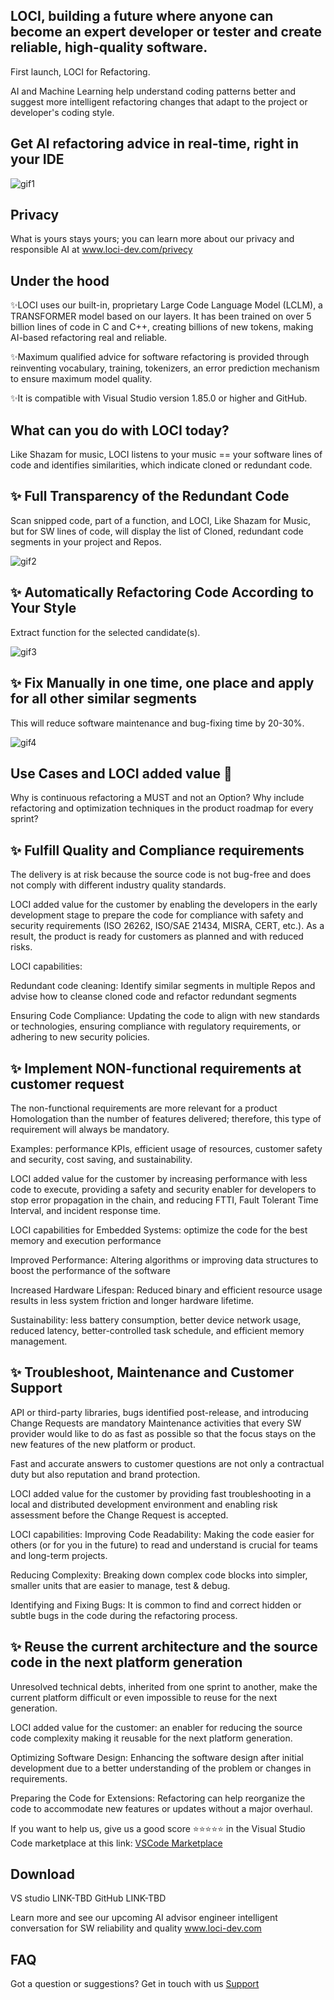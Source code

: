 ## LOCI, building a future where anyone can become an expert developer or tester and create reliable, high-quality software.
First launch, LOCI for Refactoring.

AI and Machine Learning help understand coding patterns better and suggest more intelligent refactoring changes that adapt to the project or developer's coding style.

## Get AI refactoring advice in real-time, right in your IDE

![gif1](https://github.com/auroralabs-ai/loci-optimize/blob/main/1.1.%20Full%20transparency%20of%20redundant%20code%20v1.gif)

## Privacy
What is yours stays yours; you can learn more about our privacy and responsible AI at www.loci-dev.com/privecy

## Under the hood
✨LOCI uses our built-in, proprietary Large Code Language Model (LCLM), a TRANSFORMER model based on our layers. It has been trained on over 
5 billion lines of code in C and C++, creating billions of new tokens, making AI-based refactoring real and reliable.

✨Maximum qualified advice for software refactoring is provided through reinventing vocabulary, training, tokenizers, an error prediction mechanism to ensure maximum model quality.

✨It is compatible with Visual Studio version 1.85.0 or higher and GitHub.


## What can you do with LOCI today?
Like Shazam for music, LOCI listens to your music == your software lines of code and identifies similarities, which indicate cloned or redundant code.

## ✨ Full Transparency of the Redundant Code 
Scan snipped code, part of a function, and LOCI, Like Shazam for Music, but for SW lines of code, will display the list of Cloned, redundant code segments in your project and Repos.

![gif2](https://github.com/auroralabs-ai/loci-optimize/blob/main/2.1.%20Short-list%20redundant%20code.gif)

## ✨ Automatically Refactoring Code According to Your Style
Extract function for the selected candidate(s).

![gif3](https://github.com/auroralabs-ai/loci-optimize/blob/main/3.1.%20Automatically%20refactor%20redundant%20code%20according%20developer%20style.gif)

## ✨ Fix Manually in one time, one place and apply for all other similar segments
This will reduce software maintenance and bug-fixing time by 20-30%.

![gif4](https://github.com/auroralabs-ai/loci-optimize/blob/main/4.1.%20Fix%20manually%20similar%20segments%20(warrning%2C%20security%20warrning%2C%20bug).gif)

## Use Cases and LOCI added value 🚀
Why is continuous refactoring a MUST and not an Option? 
Why include refactoring and optimization techniques in the product roadmap for every sprint?


## ✨ Fulfill Quality and Compliance requirements 
The delivery is at risk because the source code is not bug-free and does not comply with different industry quality standards.

LOCI added value for the customer by enabling the developers in the early development stage to prepare the code for compliance with safety and security requirements (ISO 26262, ISO/SAE 21434, MISRA, CERT, etc.). 
As a result, the product is ready for customers as planned and with reduced risks.

LOCI capabilities:

Redundant code cleaning: Identify similar segments in multiple Repos and advise how to cleanse cloned code and refactor redundant segments

Ensuring Code Compliance: Updating the code to align with new standards or technologies, ensuring compliance with regulatory requirements, or adhering to new security policies.


## ✨ Implement NON-functional requirements at customer request
The non-functional requirements are more relevant for a product Homologation than the number of features delivered; therefore, this type of requirement will always be mandatory. 

Examples: performance KPIs, efficient usage of resources, customer safety and security, cost saving, and sustainability.

LOCI added value for the customer by increasing performance with less code to execute, providing a safety and security enabler for developers to stop error propagation in the chain, and reducing FTTI, Fault Tolerant Time Interval, and incident response time.

LOCI capabilities for Embedded Systems: optimize the code for the best memory and execution performance

Improved Performance: Altering algorithms or improving data structures to boost the performance of the software

Increased Hardware Lifespan: Reduced binary and efficient resource usage results in less system friction and longer hardware lifetime.

Sustainability: less battery consumption, better device network usage, reduced latency, better-controlled task schedule, and efficient memory management.


## ✨ Troubleshoot, Maintenance and Customer Support

API or third-party libraries, bugs identified post-release, and introducing Change Requests are mandatory Maintenance activities that every SW provider would like to do as fast as possible so that the focus stays on the new features of the new platform or product.

Fast and accurate answers to customer questions are not only a contractual duty but also reputation and brand protection.

LOCI added value for the customer by providing fast troubleshooting in a local and distributed development environment and enabling risk assessment before the Change Request is accepted.

LOCI capabilities:
Improving Code Readability: Making the code easier for others (or for you in the future) to read and understand is crucial for teams and long-term projects.

Reducing Complexity: Breaking down complex code blocks into simpler, smaller units that are easier to manage, test & debug.

Identifying and Fixing Bugs: It is common to find and correct hidden or subtle bugs in the code during the refactoring process.

## ✨ Reuse the current architecture and the source code in the next platform generation

Unresolved technical debts, inherited from one sprint to another, make the current platform difficult or even impossible to reuse for the next generation.

LOCI added value for the customer: an enabler for reducing the source code complexity making it reusable for the next platform generation.

Optimizing Software Design: Enhancing the software design after initial development due to a better understanding of the problem or changes in requirements.

Preparing the Code for Extensions: Refactoring can help reorganize the code to accommodate new features or updates without a major overhaul.


If you want to help us, give us a good score ⭐️⭐️⭐️⭐️⭐️ in the Visual Studio Code marketplace at this link:
[VSCode Marketplace](https://marketplace.visualstudio.com/items?itemName=DanielSanMedium.dscodegpt&ssr=false#review-details)

## Download 
VS studio LINK-TBD
GitHub LINK-TBD

Learn more and see our upcoming AI advisor engineer intelligent conversation for SW reliability and quality
www.loci-dev.com 

## FAQ
Got a question or suggestions? Get in touch with us [Support](https://www.auroralabs.com/contact-us/) 

